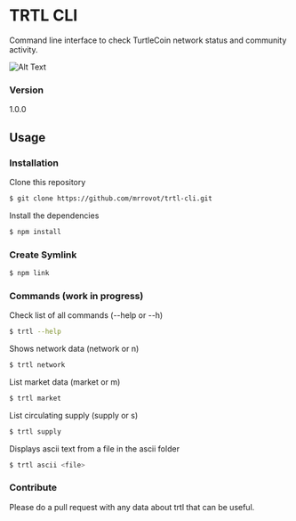 # TRTL CLI

Command line interface to check TurtleCoin network status and community activity.

![Alt Text](https://media.giphy.com/media/8m7LEArtWVfHkuWpPV/giphy.gif)

### Version
1.0.0

## Usage

### Installation

Clone this repository

```sh
$ git clone https://github.com/mrrovot/trtl-cli.git
```

Install the dependencies

```sh
$ npm install
```

### Create Symlink

```sh
$ npm link
```

### Commands (work in progress)

Check list of all commands (--help or --h)
```sh
$ trtl --help
```

Shows network data (network or n)
```sh
$ trtl network
```

List market data (market or m)
```sh
$ trtl market
```

List circulating supply (supply or s)
```sh
$ trtl supply
```

Displays ascii text from a file in the ascii folder
```sh
$ trtl ascii <file>
```

### Contribute

Please do a pull request with any data about trtl that can be useful.
